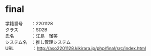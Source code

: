 <h1>final</h1>
学籍番号　　：2201128<br>
クラス　　　：SD2B<br>
氏名　　　　：江島　瑠美<br>
システム名　：推し管理システム<br>
URL　　　　 ：<a href="http://aso2201128.kikirara.jp/php/final/src/index.html">http://aso2201128.kikirara.jp/php/final/src/index.html</a>

